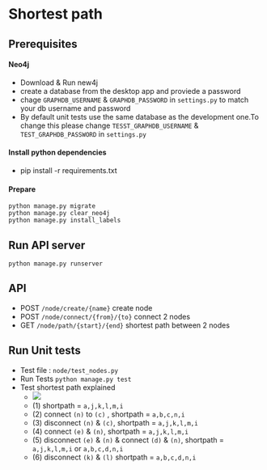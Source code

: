 # Shortest path

## Prerequisites

#### Neo4j

- Download & Run new4j
- create a database from the desktop app and proviede a password
- chage `GRAPHDB_USERNAME` & `GRAPHDB_PASSWORD` in `settings.py` to match your db username and password
- By default unit tests use the same database as the development one.To change this please change `TESST_GRAPHDB_USERNAME` &  `TEST_GRAPHDB_PASSWORD` in `settings.py`

#### Install python dependencies

- pip install -r requirements.txt

#### Prepare

```
python manage.py migrate
python manage.py clear_neo4j
python manage.py install_labels
```

## Run API server

```
python manage.py runserver
```

## API

- POST `/node/create/{name}` create node
- POST `/node/connect/{from}/{to}` connect 2 nodes
- GET `/node/path/{start}/{end}` shortest path between 2 nodes 

## Run Unit tests

- Test file : `node/test_nodes.py`
- Run Tests `python manage.py test`
- Test shortest path explained
    - ![](./docs/graph.jpg)
    - (1) shortpath = `a,j,k,l,m,i`
    - (2) connect `(n)` to `(c)` , shortpath = `a,b,c,n,i`
    - (3) disconnect `(n)` & `(c)`, shortpath = `a,j,k,l,m,i`
    - (4) connect `(e)` & `(n)`, shortpath = `a,j,k,l,m,i`
    - (5) disconnect `(e)` & `(n)` & connect `(d)` & `(n)`, shortpath =  `a,j,k,l,m,i` or `a,b,c,d,n,i`
    - (6) disconnect `(k)` & `(l)` shortpath = `a,b,c,d,n,i`


